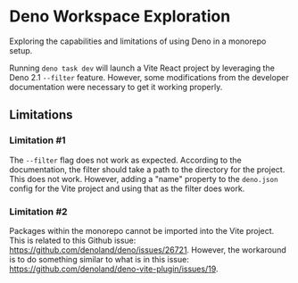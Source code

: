 # Deno Workspace Exploration

Exploring the capabilities and limitations of using Deno in a monorepo setup.

Running `deno task dev` will launch a Vite React project by leveraging the Deno 2.1 `--filter` feature. However, some modifications from the developer documentation were necessary to get it working properly.

## Limitations

### Limitation \#1

The `--filter` flag does not work as expected. According to the documentation, the filter should take a path to the directory for the project. This does not work. However, adding a "name" property to the `deno.json` config for the Vite project and using that as the filter does work.

### Limitation \#2

Packages within the monorepo cannot be imported into the Vite project. This is related to this Github issue: <https://github.com/denoland/deno/issues/26721>. However, the workaround is to do something similar to what is in this issue: <https://github.com/denoland/deno-vite-plugin/issues/19>.
